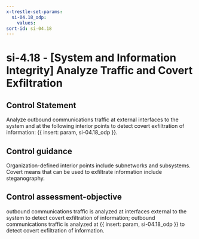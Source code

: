 ```yaml
---
x-trestle-set-params:
  si-04.18_odp:
    values:
sort-id: si-04.18
---
```


# si-4.18 - \[System and Information Integrity\] Analyze Traffic and Covert Exfiltration

## Control Statement

Analyze outbound communications traffic at external interfaces to the system and at the following interior points to detect covert exfiltration of information: {{ insert: param, si-04.18_odp }}.

## Control guidance

Organization-defined interior points include subnetworks and subsystems. Covert means that can be used to exfiltrate information include steganography.

## Control assessment-objective

outbound communications traffic is analyzed at interfaces external to the system to detect covert exfiltration of information;
outbound communications traffic is analyzed at {{ insert: param, si-04.18_odp }} to detect covert exfiltration of information.
